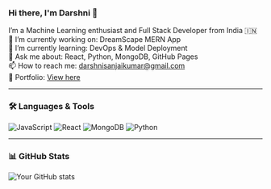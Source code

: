 ### Hi there, I'm Darshni 👋

I’m a Machine Learning enthusiast and Full Stack Developer from India 🇮🇳  
🔭 I’m currently working on: DreamScape MERN App  
🌱 I’m currently learning: DevOps & Model Deployment  
💬 Ask me about: React, Python, MongoDB, GitHub Pages  
📫 How to reach me: [darshnisanjaikumar@gmail.com](mailto:darshnisanjaikumar@gmail.com)  
📝 Portfolio: [View here](https://your-portfolio-link.com)

---

### 🛠️ Languages & Tools
![JavaScript](https://img.shields.io/badge/JavaScript-F7DF1E?style=flat&logo=javascript&logoColor=black)
![React](https://img.shields.io/badge/React-20232A?style=flat&logo=react)
![MongoDB](https://img.shields.io/badge/MongoDB-4EA94B?style=flat&logo=mongodb&logoColor=white)
![Python](https://img.shields.io/badge/Python-3776AB?style=flat&logo=python&logoColor=white)

---

### 📊 GitHub Stats
![Your GitHub stats](https://github-readme-stats.vercel.app/api?username=DarshniSanjaikumar&show_icons=true&theme=radical)
